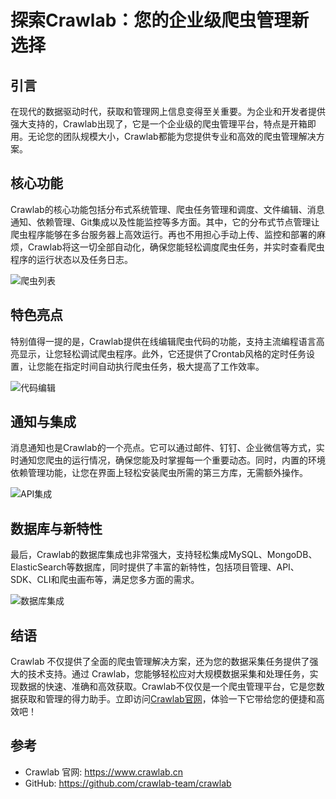 # 探索Crawlab：您的企业级爬虫管理新选择

## 引言
在现代的数据驱动时代，获取和管理网上信息变得至关重要。为企业和开发者提供强大支持的，Crawlab出现了，它是一个企业级的爬虫管理平台，特点是开箱即用。无论您的团队规模大小，Crawlab都能为您提供专业和高效的爬虫管理解决方案。

## 核心功能
Crawlab的核心功能包括分布式系统管理、爬虫任务管理和调度、文件编辑、消息通知、依赖管理、Git集成以及性能监控等多方面。其中，它的分布式节点管理让爬虫程序能够在多台服务器上高效运行。再也不用担心手动上传、监控和部署的麻烦，Crawlab将这一切全部自动化，确保您能轻松调度爬虫任务，并实时查看爬虫程序的运行状态以及任务日志。

![爬虫列表](https://www.crawlab.cn/assets/images/screenshots/screenshot-spider-list.png)

## 特色亮点
特别值得一提的是，Crawlab提供在线编辑爬虫代码的功能，支持主流编程语言高亮显示，让您轻松调试爬虫程序。此外，它还提供了Crontab风格的定时任务设置，让您能在指定时间自动执行爬虫任务，极大提高了工作效率。

![代码编辑](https://www.crawlab.cn/assets/images/screenshots/screenshot-spider-detail-files.png)

## 通知与集成 
消息通知也是Crawlab的一个亮点。它可以通过邮件、钉钉、企业微信等方式，实时通知您爬虫的运行情况，确保您能及时掌握每一个重要动态。同时，内置的环境依赖管理功能，让您在界面上轻松安装爬虫所需的第三方库，无需额外操作。

![API集成](https://www.crawlab.cn/assets/images/screenshots/screenshot-api.png)

## 数据库与新特性
最后，Crawlab的数据库集成也非常强大，支持轻松集成MySQL、MongoDB、ElasticSearch等数据库，同时提供了丰富的新特性，包括项目管理、API、SDK、CLI和爬虫画布等，满足您多方面的需求。

![数据库集成](https://www.crawlab.cn/assets/images/screenshots/screenshot-data-source-list.png)

## 结语
Crawlab 不仅提供了全面的爬虫管理解决方案，还为您的数据采集任务提供了强大的技术支持。通过 Crawlab，您能够轻松应对大规模数据采集和处理任务，实现数据的快速、准确和高效获取。Crawlab不仅仅是一个爬虫管理平台，它是您数据获取和管理的得力助手。立即访问[Crawlab官网](https://www.crawlab.cn)，体验一下它带给您的便捷和高效吧！

## 参考

- Crawlab 官网: https://www.crawlab.cn
- GitHub: https://github.com/crawlab-team/crawlab